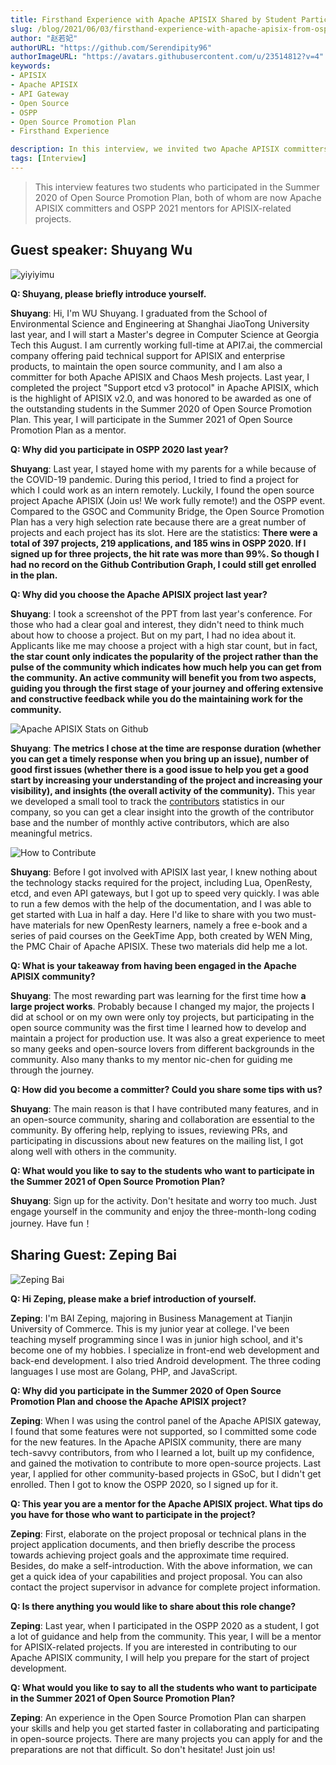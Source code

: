```yaml
---
title: Firsthand Experience with Apache APISIX Shared by Student Participants in OSPP 2020
slug: /blog/2021/06/03/firsthand-experience-with-apache-apisix-from-ospp-2020-students
author: "赵若妃"
authorURL: "https://github.com/Serendipity96"
authorImageURL: "https://avatars.githubusercontent.com/u/23514812?v=4"
keywords:
- APISIX
- Apache APISIX
- API Gateway
- Open Source
- OSPP
- Open Source Promotion Plan
- Firsthand Experience

description: In this interview, we invited two Apache APISIX committers to share their experience with Apache APISIX in the Summer 2020 of Open Source Promotion Plan.
tags: [Interview]
---
```


> This interview features two students who participated in the Summer 2020 of Open Source Promotion Plan, both of whom are now Apache APISIX committers and OSPP 2021 mentors for APISIX-related projects.

<!--truncate-->

## Guest speaker: Shuyang Wu

![yiyiyimu](https://static.apiseven.com/202108/1630546588578-2d8386cd-06c0-4c71-848a-8ed0e1263a4e.png)

**Q: Shuyang, please briefly introduce yourself.**

**Shuyang**: Hi, I'm WU Shuyang. I graduated from the School of Environmental Science and Engineering at Shanghai JiaoTong University last year, and I will start a Master's degree in Computer Science at Georgia Tech this August. I am currently working full-time at API7.ai, the commercial company offering paid technical support for APISIX and enterprise products, to maintain the open source community, and I am also a committer for both Apache APISIX and Chaos Mesh projects. Last year, I completed the project "Support etcd v3 protocol" in Apache APISIX, which is the highlight of APISIX v2.0, and was honored to be awarded as one of the outstanding students in the Summer 2020 of Open Source Promotion Plan. This year, I will participate in the Summer 2021 of Open Source Promotion Plan as a mentor.

**Q: Why did you participate in OSPP 2020 last year?**

**Shuyang**: Last year, I stayed home with my parents for a while because of the COVID-19 pandemic. During this period, I tried to find a project for which I could work as an intern remotely. Luckily, I found the open source project Apache APISIX (Join us! We work fully remote!) and the OSPP event. Compared to the GSOC and Community Bridge, the Open Source Promotion Plan has a very high selection rate because there are a great number of projects and each project has its slot. Here are the statistics: **There were a total of 397 projects, 219 applications, and 185 wins in OSPP 2020. If I signed up for three projects, the hit rate was more than 99%. So though I had no record on the Github Contribution Graph, I could still get enrolled in the plan.**

**Q: Why did you choose the Apache APISIX project last year?**

**Shuyang**: I took a screenshot of the PPT from last year's conference. For those who had a clear goal and interest, they didn't need to think much about how to choose a project. But on my part, I had no idea about it. Applicants like me may choose a project with a high star count, but in fact, **the star count only indicates the popularity of the project rather than the pulse of the community which indicates how much help you can get from the community. An active community will benefit you from two aspects, guiding you through the first stage of your journey and offering extensive and constructive feedback while you do the maintaining work for the community.**

![Apache APISIX Stats on Github](https://static.apiseven.com/202108/1649237784272-8fddf8cb-0ba7-4040-86f9-014cb25cdca6.jpg)

**Shuyang**: **The metrics I chose at the time are response duration (whether you can get a timely response when you bring up an issue), number of good first issues (whether there is a good issue to help you get a good start by increasing your understanding of the project and increasing your visibility), and insights (the overall activity of the community).** This year we developed a small tool to track the [contributors](https://github.com/api7/contributor-graph) statistics in our company, so you can get a clear insight into the growth of the contributor base and the number of monthly active contributors, which are also meaningful metrics.

![How to Contribute](https://static.apiseven.com/202108/1649238296632-c5b31d4b-0af4-41eb-a72a-4ee1ab68e0d0.jpg)

**Shuyang**: Before I got involved with APISIX last year, I knew nothing about the technology stacks required for the project, including Lua, OpenResty, etcd, and even API gateways, but I got up to speed very quickly. I was able to run a few demos with the help of the documentation, and I was able to get started with Lua in half a day. Here I'd like to share with you two must-have materials for new OpenResty learners, namely a free e-book and a series of paid courses on the GeekTime App, both created by WEN Ming, the PMC Chair of Apache APISIX. These two materials did help me a lot.

**Q: What is your takeaway from having been engaged in the Apache APISIX community?**

**Shuyang**: The most rewarding part was learning for the first time how **a large project works**. Probably because I changed my major, the projects I did at school or on my own were only toy projects, but participating in the open source community was the first time I learned how to develop and maintain a project for production use. It was also a great experience to meet so many geeks and open-source lovers from different backgrounds in the community. Also many thanks to my mentor nic-chen for guiding me through the journey.

**Q: How did you become a committer? Could you share some tips with us?**

**Shuyang**: The main reason is that I have contributed many features, and in an open-source community, sharing and collaboration are essential to the community. By offering help, replying to issues, reviewing PRs, and participating in discussions about new features on the mailing list, I got along well with others in the community.

**Q: What would you like to say to the students who want to participate in the Summer 2021 of Open Source Promotion Plan?**

**Shuyang**: Sign up for the activity. Don't hesitate and worry too much. Just engage yourself in the community and enjoy the three-month-long coding journey. Have fun！

## Sharing Guest: Zeping Bai

![Zeping Bai](https://static.apiseven.com/202108/1630546751119-8df77cd8-6be0-4f8e-af13-182e77462d73.png)

**Q: Hi Zeping, please make a brief introduction of yourself.**

**Zeping**: I'm BAI Zeping, majoring in Business Management at Tianjin University of Commerce. This is my junior year at college. I've been teaching myself programming since I was in junior high school, and it's become one of my hobbies. I specialize in front-end web development and back-end development. I also tried Android development. The three coding languages I use most are Golang, PHP, and JavaScript.

**Q: Why did you participate in the Summer 2020 of Open Source Promotion Plan and choose the Apache APISIX project?**

**Zeping**: When I was using the control panel of the Apache APISIX gateway, I found that some features were not supported, so I committed some code for the new features. In the Apache APISIX community, there are many tech-savvy contributors, from who I learned a lot, built up my confidence, and gained the motivation to contribute to more open-source projects. Last year, I applied for other community-based projects in GSoC, but I didn't get enrolled. Then I got to know the OSPP 2020, so I signed up for it.

**Q: This year you are a mentor for the Apache APISIX project. What tips do you have for those who want to participate in the project?**

**Zeping**: First, elaborate on the project proposal or technical plans in the project application documents, and then briefly describe the process towards achieving project goals and the approximate time required. Besides, do make a self-introduction. With the above information, we can get a quick idea of your capabilities and project proposal. You can also contact the project supervisor in advance for complete project information.

**Q: Is there anything you would like to share about this role change?**

**Zeping**: Last year, when I participated in the OSPP 2020 as a student, I got a lot of guidance and help from the community. This year, I will be a mentor for APISIX-related projects. If you are interested in contributing to our Apache APISIX community, I will help you prepare for the start of project development.

**Q: What would you like to say to all the students who want to participate in the Summer 2021 of Open Source Promotion Plan?**

**Zeping**: An experience in the Open Source Promotion Plan can sharpen your skills and help you get started faster in collaborating and participating in open-source projects. There are many projects you can apply for and the preparations are not that difficult. So don't hesitate! Just join us!
